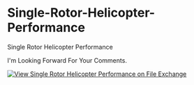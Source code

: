 # Single-Rotor-Helicopter-Performance
Single Rotor Helicopter Performance

I'm Looking Forward For Your Comments.

[![View Single Rotor Helicopter Performance on File Exchange](https://www.mathworks.com/matlabcentral/images/matlab-file-exchange.svg)](https://www.mathworks.com/matlabcentral/fileexchange/88617-single-rotor-helicopter-performance)
